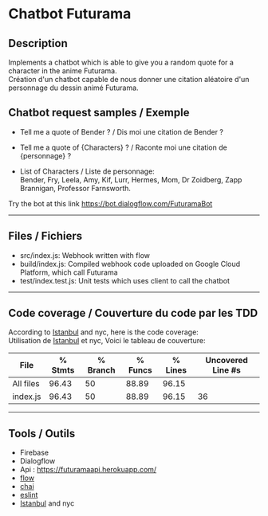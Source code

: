 # Chatbot Futurama

## Description  

Implements a chatbot which is able to give you a random quote for a character in the anime Futurama.  
Création d'un chatbot capable de nous donner une citation aléatoire d'un personnage du dessin animé Futurama.

## Chatbot request samples  / Exemple

* Tell me a quote of Bender ? / Dis moi une citation de Bender ?  
* Tell me a quote of {Characters} ? / Raconte moi une citation de {personnage} ?  

* List of Characters / Liste de personnage:  
Bender, Fry, Leela, Amy, Kif, Lurr, Hermes, Mom, Dr Zoidberg, Zapp Brannigan, Professor Farnsworth. 
<!-- Linda-the-reporter, Bob-Barker, Morgan-Proctor,  
Robot-Mob, Giant-Bender, Don-bot.  -->

Try the bot at this link <https://bot.dialogflow.com/FuturamaBot>

----------------  

## Files / Fichiers  
* src/index.js: Webhook written with flow
* build/index.js: Compiled webhook code uploaded on Google Cloud Platform, which call Futurama
* test/index.test.js: Unit tests which uses client to call the chatbot

----------------  

## Code coverage / Couverture du code par les TDD    

According to [Istanbul](https://istanbul.js.org/) and nyc, here is the code coverage:  
Utilisation de [Istanbul](https://istanbul.js.org/) et nyc, Voici le tableau de couverture:  

File      | % Stmts | % Branch | % Funcs | % Lines | Uncovered Line #s 
----------|---------|----------|---------|---------|-------------------
All files |   96.43 |      50  |   88.89 |   96.15 |                   
 index.js |   96.43 |      50  |   88.89 |   96.15 | 36                

----------------  

## Tools  / Outils

* Firebase  
* Dialogflow
* Api : <https://futuramaapi.herokuapp.com/>  
* [flow](https://flow.org/)
* [chai](https://www.chaijs.com/)
* [eslint](https://eslint.org/)
* [Istanbul](https://istanbul.js.org/) and nyc
